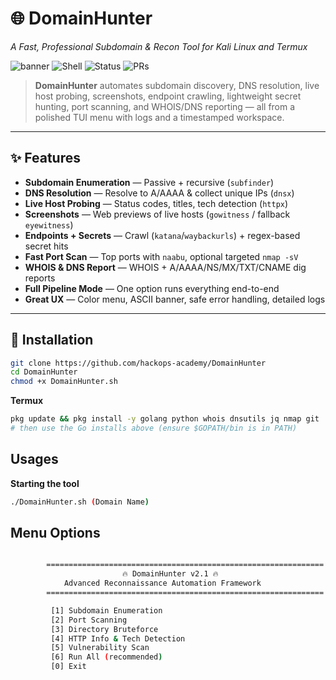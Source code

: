 # 🌐 DomainHunter
_A Fast, Professional Subdomain & Recon Tool for Kali Linux and Termux_

![banner](https://img.shields.io/badge/Made%20By-HackOps%20Academy-%23purple) 
![Shell](https://img.shields.io/badge/Made%20with-Bash-blue)
![Status](https://img.shields.io/badge/Status-Active-success)
![PRs](https://img.shields.io/badge/PRs-welcome-brightgreen)

> **DomainHunter** automates subdomain discovery, DNS resolution, live host probing, screenshots, endpoint crawling, lightweight secret hunting, port scanning, and WHOIS/DNS reporting — all from a polished TUI menu with logs and a timestamped workspace.

---

## ✨ Features

- **Subdomain Enumeration** — Passive + recursive (`subfinder`)  
- **DNS Resolution** — Resolve to A/AAAA & collect unique IPs (`dnsx`)  
- **Live Host Probing** — Status codes, titles, tech detection (`httpx`)  
- **Screenshots** — Web previews of live hosts (`gowitness` / fallback `eyewitness`)  
- **Endpoints + Secrets** — Crawl (`katana`/`waybackurls`) + regex-based secret hits  
- **Fast Port Scan** — Top ports with `naabu`, optional targeted `nmap -sV`  
- **WHOIS & DNS Report** — WHOIS + A/AAAA/NS/MX/TXT/CNAME dig reports  
- **Full Pipeline Mode** — One option runs everything end-to-end  
- **Great UX** — Color menu, ASCII banner, safe error handling, detailed logs



---



## 🔧 Installation

```bash
git clone https://github.com/hackops-academy/DomainHunter
cd DomainHunter
chmod +x DomainHunter.sh
```



**Termux**
```bash
pkg update && pkg install -y golang python whois dnsutils jq nmap git
# then use the Go installs above (ensure $GOPATH/bin is in PATH)
```

## Usages

**Starting the tool**
```bash
./DomainHunter.sh (Domain Name)
```

## Menu Options
```bash

        ==============================================================
                         🔥 DomainHunter v2.1 🔥
            Advanced Reconnaissance Automation Framework
        ==============================================================

         [1] Subdomain Enumeration
         [2] Port Scanning
         [3] Directory Bruteforce
         [4] HTTP Info & Tech Detection
         [5] Vulnerability Scan 
         [6] Run All (recommended)
         [0] Exit
```





